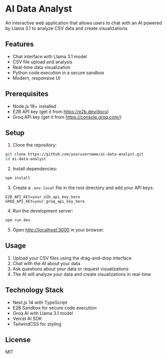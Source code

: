 # AI Data Analyst

An interactive web application that allows users to chat with an AI powered by Llama 3.1 to analyze CSV data and create visualizations.

## Features

- Chat interface with Llama 3.1 model
- CSV file upload and analysis
- Real-time data visualization
- Python code execution in a secure sandbox
- Modern, responsive UI

## Prerequisites

- Node.js 18+ installed
- E2B API key (get it from https://e2b.dev/docs)
- Groq API key (get it from https://console.groq.com/)

## Setup

1. Clone the repository:
```bash
git clone https://github.com/yourusername/ai-data-analyst.git
cd ai-data-analyst
```

2. Install dependencies:
```bash
npm install
```

3. Create a `.env.local` file in the root directory and add your API keys:
```
E2B_API_KEY=your_e2b_api_key_here
GROQ_API_KEY=your_groq_api_key_here
```

4. Run the development server:
```bash
npm run dev
```

5. Open [http://localhost:3000](http://localhost:3000) in your browser.

## Usage

1. Upload your CSV files using the drag-and-drop interface
2. Chat with the AI about your data
3. Ask questions about your data or request visualizations
4. The AI will analyze your data and create visualizations in real-time

## Technology Stack

- Next.js 14 with TypeScript
- E2B Sandbox for secure code execution
- Groq AI with Llama 3.1 model
- Vercel AI SDK
- TailwindCSS for styling

## License

MIT
 
